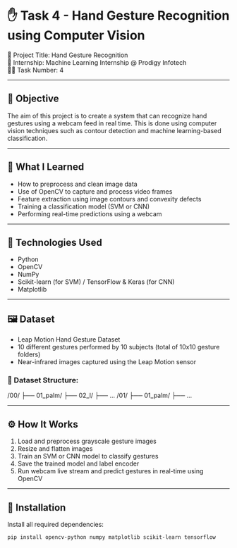 # ✋ Task 4 - Hand Gesture Recognition using Computer Vision

🚀 Project Title: Hand Gesture Recognition  
📁 Internship: Machine Learning Internship @ Prodigy Infotech  
👨‍💻 Task Number: 4

---

## 📌 Objective

The aim of this project is to create a system that can recognize hand gestures using a webcam feed in real time. This is done using computer vision techniques such as contour detection and machine learning-based classification.

---

## 🧠 What I Learned

- How to preprocess and clean image data
- Use of OpenCV to capture and process video frames
- Feature extraction using image contours and convexity defects
- Training a classification model (SVM or CNN)
- Performing real-time predictions using a webcam

---

## 🧪 Technologies Used

- Python  
- OpenCV  
- NumPy  
- Scikit-learn (for SVM) / TensorFlow & Keras (for CNN)  
- Matplotlib

---

## 🖼️ Dataset

- Leap Motion Hand Gesture Dataset
- 10 different gestures performed by 10 subjects (total of 10x10 gesture folders)
- Near-infrared images captured using the Leap Motion sensor

### 📂 Dataset Structure:
/00/
├── 01_palm/
├── 02_l/
├── ...
/01/
├── 01_palm/
├── ...

---

## ⚙️ How It Works

1. Load and preprocess grayscale gesture images
2. Resize and flatten images
3. Train an SVM or CNN model to classify gestures
4. Save the trained model and label encoder
5. Run webcam live stream and predict gestures in real-time using OpenCV

---

## 🧾 Installation

Install all required dependencies:

```bash
pip install opencv-python numpy matplotlib scikit-learn tensorflow
